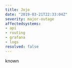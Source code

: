 ```yaml
---
title: Jojo
date: "2019-03-21T22:33:04Z"
severity: major-outage
affectedsystems:
- api
- routing
- grafana
- logs
resolved: false
---
```

known